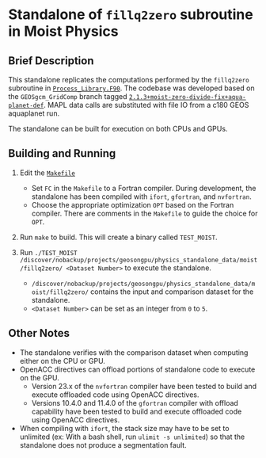 # Standalone of `fillq2zero` subroutine in Moist Physics

## Brief Description

This standalone replicates the computations performed by the `fillq2zero` subroutine in [`Process_Library.F90`](https://github.com/GEOS-ESM/GEOSgcm_GridComp/blob/2.1.3%2Bmoist-zero-divide-fix%2Baqua-planet-def/GEOSagcm_GridComp/GEOSphysics_GridComp/GEOSmoist_GridComp/Process_Library.F90#L2268).  The codebase was developed based on the `GEOSgcm_GridComp` branch tagged [`2.1.3+moist-zero-divide-fix+aqua-planet-def`](https://github.com/GEOS-ESM/GEOSgcm_GridComp/tree/2.1.3%2Bmoist-zero-divide-fix%2Baqua-planet-def).  MAPL data calls are substituted with file IO from a c180 GEOS aquaplanet run.  

The standalone can be built for execution on both CPUs and GPUs.

## Building and Running

1. Edit the [`Makefile`](https://github.com/GEOS-ESM/GEOSgcm_GridComp/blob/orphan/openacc/moist/fillq2zero/Makefile)
    - Set `FC` in the `Makefile` to a Fortran compiler.  During development, the standalone has been compiled with `ifort`, `gfortran`, and `nvfortran`.
    - Choose the appropriate optimization `OPT` based on the Fortran compiler.  There are comments in the `Makefile` to guide the choice for `OPT`.

2. Run `make` to build.  This will create a binary called `TEST_MOIST`.

3. Run `./TEST_MOIST /discover/nobackup/projects/geosongpu/physics_standalone_data/moist/fillq2zero/ <Dataset Number>` to execute the standalone.
    - `/discover/nobackup/projects/geosongpu/physics_standalone_data/moist/fillq2zero/` contains the input and comparison dataset for the standalone.
    - `<Dataset Number>` can be set as an integer from `0` to `5`.

## Other Notes
- The standalone verifies with the comparison dataset when computing either on the CPU or GPU.
- OpenACC directives can offload portions of standalone code to execute on the GPU.
    - Version 23.x of the `nvfortran` compiler have been tested to build and execute offloaded code using OpenACC directives.
    - Versions 10.4.0 and 11.4.0 of the `gfortran` compiler with offload capability have been tested to build and execute offloaded code using OpenACC directives.
- When compiling with `ifort`, the stack size may have to be set to unlimited (ex: With a bash shell, run `ulimit -s unlimited`) so that the standalone does not produce a segmentation fault.
